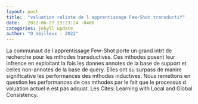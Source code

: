 ```yaml
---
layout: post
title:  "valuation raliste de l apprentissage Few-Shot transductif"
date:   2022-06-27 23:23:24 -0400
categories: jekyll update
author: "O Veilleux - 2022"
---
```

La communaut de l apprentissage Few-Shot porte un grand intrt de recherche pour les mthodes transductives. Ces mthodes posent leur infrence en exploitant  la fois les donnes annotes de la base de support et celles non-annotes de la base de query. Elles ont su surpass de manire significative les performances des mthodes inductives. Nous remettons en question les performances de ces mthodes par le fait que le processus d valuation actuel n est pas adquat. Les  Cites: Learning with Local and Global Consistency.